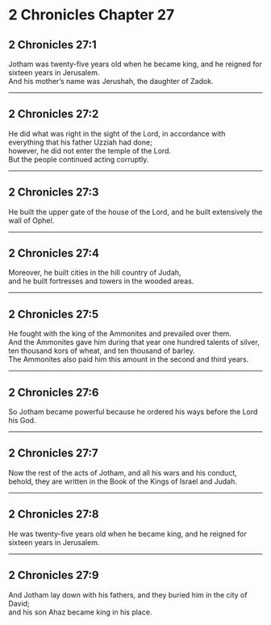 # 2 Chronicles Chapter 27

## 2 Chronicles 27:1

Jotham was twenty-five years old when he became king, and he reigned for sixteen years in Jerusalem.  
And his mother’s name was Jerushah, the daughter of Zadok.

---

## 2 Chronicles 27:2

He did what was right in the sight of the Lord, in accordance with everything that his father Uzziah had done;  
however, he did not enter the temple of the Lord.  
But the people continued acting corruptly.

---

## 2 Chronicles 27:3

He built the upper gate of the house of the Lord, and he built extensively the wall of Ophel.

---

## 2 Chronicles 27:4

Moreover, he built cities in the hill country of Judah,  
and he built fortresses and towers in the wooded areas.

---

## 2 Chronicles 27:5

He fought with the king of the Ammonites and prevailed over them.  
And the Ammonites gave him during that year one hundred talents of silver, ten thousand kors of wheat, and ten thousand of barley.  
The Ammonites also paid him this amount in the second and third years.

---

## 2 Chronicles 27:6

So Jotham became powerful because he ordered his ways before the Lord his God.

---

## 2 Chronicles 27:7

Now the rest of the acts of Jotham, and all his wars and his conduct, behold, they are written in the Book of the Kings of Israel and Judah.

---

## 2 Chronicles 27:8

He was twenty-five years old when he became king, and he reigned for sixteen years in Jerusalem.

---

## 2 Chronicles 27:9

And Jotham lay down with his fathers, and they buried him in the city of David;  
and his son Ahaz became king in his place.
